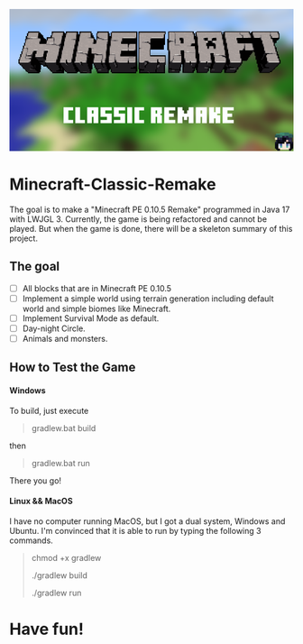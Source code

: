 ![Splash](./splash/splash.png)

# Minecraft-Classic-Remake

The goal is to make a "Minecraft PE 0.10.5 Remake" programmed in Java 17 with LWJGL 3. Currently, the game is being refactored and cannot be played. But when the game is done, there will be a skeleton summary of this project.

## The goal

- [ ] All blocks that are in Minecraft PE 0.10.5
- [ ] Implement a simple world using terrain generation including default world and simple biomes like Minecraft.
- [ ] Implement Survival Mode as default.
- [ ] Day-night Circle.
- [ ] Animals and monsters.

## How to Test the Game

#### Windows

To build, just execute

> gradlew.bat build

then

> gradlew.bat run

There you go!

#### Linux && MacOS

I have no computer running MacOS, but I got a dual system, Windows and Ubuntu.
I'm convinced that it is able to run by typing the following 3 commands.

> chmod +x gradlew
> 
> ./gradlew build
> 
> ./gradlew run

# Have fun!


